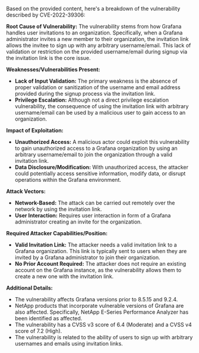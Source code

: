 Based on the provided content, here's a breakdown of the vulnerability described by CVE-2022-39306:

**Root Cause of Vulnerability:**
The vulnerability stems from how Grafana handles user invitations to an organization. Specifically, when a Grafana administrator invites a new member to their organization, the invitation link allows the invitee to sign up with any arbitrary username/email. This lack of validation or restriction on the provided username/email during signup via the invitation link is the core issue.

**Weaknesses/Vulnerabilities Present:**
- **Lack of Input Validation:** The primary weakness is the absence of proper validation or sanitization of the username and email address provided during the signup process via the invitation link.
- **Privilege Escalation:** Although not a direct privilege escalation vulnerability, the consequence of using the invitation link with arbitrary username/email can be used by a malicious user to gain access to an organization.

**Impact of Exploitation:**
- **Unauthorized Access:** A malicious actor could exploit this vulnerability to gain unauthorized access to a Grafana organization by using an arbitrary username/email to join the organization through a valid invitation link.
- **Data Disclosure/Modification:** With unauthorized access, the attacker could potentially access sensitive information, modify data, or disrupt operations within the Grafana environment.

**Attack Vectors:**
- **Network-Based:** The attack can be carried out remotely over the network by using the invitation link.
- **User Interaction:** Requires user interaction in form of a Grafana administrator creating an invite for the organization.

**Required Attacker Capabilities/Position:**
- **Valid Invitation Link:** The attacker needs a valid invitation link to a Grafana organization. This link is typically sent to users when they are invited by a Grafana administrator to join their organization.
- **No Prior Account Required:** The attacker does not require an existing account on the Grafana instance, as the vulnerability allows them to create a new one with the invitation link.

**Additional Details:**
- The vulnerability affects Grafana versions prior to 8.5.15 and 9.2.4.
- NetApp products that incorporate vulnerable versions of Grafana are also affected. Specifically, NetApp E-Series Performance Analyzer has been identified as affected.
- The vulnerability has a CVSS v3 score of 6.4 (Moderate) and a CVSS v4 score of 7.2 (High).
- The vulnerability is related to the ability of users to sign up with arbitrary usernames and emails using invitation links.